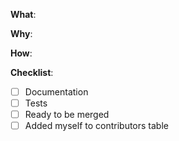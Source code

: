 <!--
Thanks for your interest in the project. I appreciate bugs filed and PRs submitted!
English/日本語(日本語で入力して大丈夫です。日本語の方が迅速です)
-->

<!-- What changes are being made? (What feature/bug is being fixed here?) / 何が変更されていますか？-->
**What**:


<!-- Why are these changes necessary? / なぜその変更をする必要がありましたか？-->
**Why**:


<!-- How were these changes implemented? / これらの変更をどのように実装しましたか？-->
**How**:


**Checklist**:
<!-- add "N/A" to the end of each line that's irrelevant to your changes to check an item, place an "x" in the box like so: "- [x] Documentation" -->

* [ ] Documentation
* [ ] Tests
* [ ] Ready to be merged <!-- In your opinion, is this ready to be merged as soon as it's reviewed? -->
* [ ] Added myself to contributors table <!-- this is optional, see the contributing guidelines for instructions -->

<!-- feel free to add additional comments. -->


